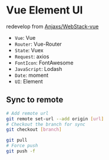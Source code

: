 # Vue Element UI

redevelop from [Anjaxs/WebStack-vue](https://github.com/Anjaxs/WebStack-vue)

- `Vue`: Vue
- `Router`: Vue-Router
- `State`: Vuex
- `Request`: axios
- `FontIcon`: FontAwesome
- `JavaScript`: Lodash
- `Date`: moment
- `UI`: Element

## Sync to remote

```sh
# Add remote url
git remote set-url --add origin [url]
# Checkout the branch for sync
git checkout [branch]

git pull
# Force push
git push -f
```
